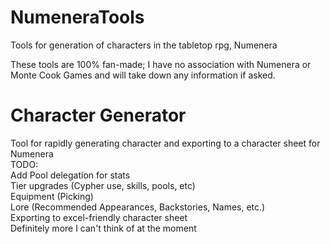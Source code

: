 # NumeneraTools
Tools for generation of characters in the tabletop rpg, Numenera  

These tools are 100% fan-made; I have no association with Numenera or Monte Cook Games and will take down any information if asked.  

# Character Generator
Tool for rapidly generating character and exporting to a character sheet for Numenera  
TODO:  
  Add Pool delegation for stats  
  Tier upgrades (Cypher use, skills, pools, etc)  
  Equipment (Picking)  
  Lore (Recommended Appearances, Backstories, Names, etc.)  
  Exporting to excel-friendly character sheet  
  Definitely more I can't think of at the moment  
